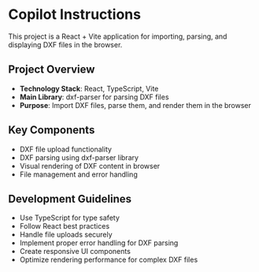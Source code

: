 # Copilot Instructions

<!-- Use this file to provide workspace-specific custom instructions to Copilot. For more details, visit https://code.visualstudio.com/docs/copilot/copilot-customization#_use-a-githubcopilotinstructionsmd-file -->

This project is a React + Vite application for importing, parsing, and displaying DXF files in the browser.

## Project Overview

- **Technology Stack**: React, TypeScript, Vite
- **Main Library**: dxf-parser for parsing DXF files
- **Purpose**: Import DXF files, parse them, and render them in the browser

## Key Components

- DXF file upload functionality
- DXF parsing using dxf-parser library
- Visual rendering of DXF content in browser
- File management and error handling

## Development Guidelines

- Use TypeScript for type safety
- Follow React best practices
- Handle file uploads securely
- Implement proper error handling for DXF parsing
- Create responsive UI components
- Optimize rendering performance for complex DXF files
